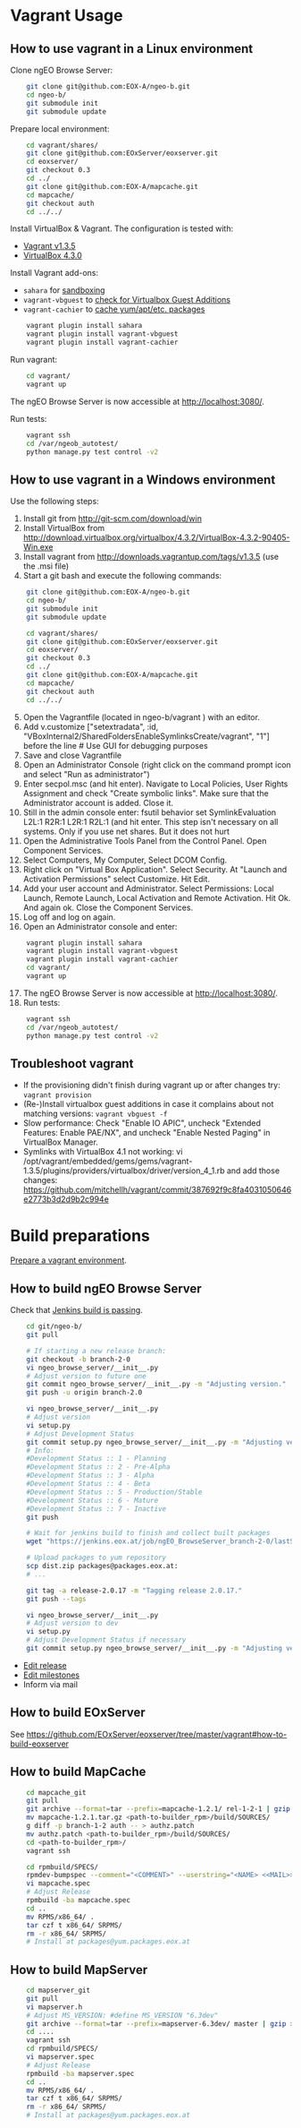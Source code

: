 <!--
#-------------------------------------------------------------------------------
#
# Project: ngEO Browse Server <http://ngeo.eox.at>
# Authors: Stephan Meissl <stephan.meissl@eox.at>
#          Fabian Schindler <fabian.schindler@eox.at>
#
#-------------------------------------------------------------------------------
# Copyright (C) 2014 EOX IT Services GmbH
#
# Permission is hereby granted, free of charge, to any person obtaining a copy
# of this software and associated documentation files (the "Software"), to deal
# in the Software without restriction, including without limitation the rights
# to use, copy, modify, merge, publish, distribute, sublicense, and/or sell
# copies of the Software, and to permit persons to whom the Software is
# furnished to do so, subject to the following conditions:
#
# The above copyright notice and this permission notice shall be included in all
# copies of this Software or works derived from this Software.
#
# THE SOFTWARE IS PROVIDED "AS IS", WITHOUT WARRANTY OF ANY KIND, EXPRESS OR
# IMPLIED, INCLUDING BUT NOT LIMITED TO THE WARRANTIES OF MERCHANTABILITY,
# FITNESS FOR A PARTICULAR PURPOSE AND NONINFRINGEMENT. IN NO EVENT SHALL THE
# AUTHORS OR COPYRIGHT HOLDERS BE LIABLE FOR ANY CLAIM, DAMAGES OR OTHER
# LIABILITY, WHETHER IN AN ACTION OF CONTRACT, TORT OR OTHERWISE, ARISING FROM,
# OUT OF OR IN CONNECTION WITH THE SOFTWARE OR THE USE OR OTHER DEALINGS IN
# THE SOFTWARE.
#-------------------------------------------------------------------------------
-->


# Vagrant Usage


## How to use vagrant in a Linux environment

Clone ngEO Browse Server:

```sh
    git clone git@github.com:EOX-A/ngeo-b.git
    cd ngeo-b/
    git submodule init
    git submodule update
```

Prepare local environment:

```sh
    cd vagrant/shares/
    git clone git@github.com:EOxServer/eoxserver.git
    cd eoxserver/
    git checkout 0.3
    cd ../
    git clone git@github.com:EOX-A/mapcache.git
    cd mapcache/
    git checkout auth
    cd ../../
```

Install VirtualBox & Vagrant. The configuration is tested with:
* [Vagrant v1.3.5](http://downloads.vagrantup.com/tags/v1.3.5)
* [VirtualBox 4.3.0](https://www.virtualbox.org/wiki/Downloads)

Install Vagrant add-ons:
* `sahara` for [sandboxing](https://github.com/jedi4ever/sahara)
* `vagrant-vbguest` to [check for Virtualbox Guest Additions](https://github.com/dotless-de/vagrant-vbguest)
* `vagrant-cachier` to [cache yum/apt/etc. packages](https://github.com/fgrehm/vagrant-cachier)

```sh
    vagrant plugin install sahara
    vagrant plugin install vagrant-vbguest
    vagrant plugin install vagrant-cachier
```

Run vagrant:

```sh
    cd vagrant/
    vagrant up
```

The ngEO Browse Server is now accessible at [http://localhost:3080/](http://localhost:3080/).

Run tests:

```sh
    vagrant ssh
    cd /var/ngeob_autotest/
    python manage.py test control -v2
```


## How to use vagrant in a Windows environment

Use the following steps:

1. Install git from http://git-scm.com/download/win
2. Install VirtualBox from
   http://download.virtualbox.org/virtualbox/4.3.2/VirtualBox-4.3.2-90405-Win.exe
3. Install vagrant from http://downloads.vagrantup.com/tags/v1.3.5 (use the .msi file)
4. Start a git bash and execute the following commands:

```sh
    git clone git@github.com:EOX-A/ngeo-b.git
    cd ngeo-b/
    git submodule init
    git submodule update

    cd vagrant/shares/
    git clone git@github.com:EOxServer/eoxserver.git
    cd eoxserver/
    git checkout 0.3
    cd ../
    git clone git@github.com:EOX-A/mapcache.git
    cd mapcache/
    git checkout auth
    cd ../../
```

5. Open the Vagrantfile (located in ngeo-b/vagrant ) with an editor.
6. Add v.customize ["setextradata", :id, "VBoxInternal2/SharedFoldersEnableSymlinksCreate/vagrant", "1"] before the line # Use GUI for debugging purposes
7. Save and close Vagrantfile
8. Open an Administrator Console (right click on the command prompt icon and select "Run as administrator")
9. Enter secpol.msc (and hit enter). Navigate to Local Policies, User Rights Assignment and check "Create symbolic links". Make sure that the Administrator account is added. Close it.
10. Still in the admin console enter: fsutil behavior set SymlinkEvaluation L2L:1 R2R:1 L2R:1 R2L:1 (and hit enter. This step isn't necessary on all systems. Only if you use net shares. But it does not hurt
11. Open the Administrative Tools Panel from the Control Panel. Open Component Services.
12. Select Computers, My Computer, Select DCOM Config.
13. Right click on "Virtual Box Application". Select Security. At "Launch and Activation Permissions" select Customize. Hit Edit.
14. Add your user account and Administrator. Select Permissions: Local Launch, Remote Launch, Local Activation and Remote Activation. Hit Ok. And again ok. Close the Component Services.
15. Log off and log on again.
16. Open an Administrator console and enter:

```sh
    vagrant plugin install sahara
    vagrant plugin install vagrant-vbguest
    vagrant plugin install vagrant-cachier
    cd vagrant/
    vagrant up
```

17. The ngEO Browse Server is now accessible at [http://localhost:3080/](http://localhost:3080/).
18. Run tests:

```sh
    vagrant ssh
    cd /var/ngeob_autotest/
    python manage.py test control -v2
```


## Troubleshoot vagrant

* If the provisioning didn't finish during vagrant up or after changes try: `vagrant provision`
* (Re-)Install virtualbox guest additions in case it complains about not matching versions: `vagrant vbguest -f`
* Slow performance: Check "Enable IO APIC", uncheck "Extended Features: Enable PAE/NX", and uncheck "Enable Nested Paging" in VirtualBox Manager.
* Symlinks with VirtualBox 4.1 not working: vi /opt/vagrant/embedded/gems/gems/vagrant-1.3.5/plugins/providers/virtualbox/driver/version_4_1.rb and add those changes: https://github.com/mitchellh/vagrant/commit/387692f9c8fa4031050646e2773b3d2d9b2c994e


# Build preparations

[Prepare a vagrant environment](https://gitlab.eox.at/vagrant/builder_rpm/tree/master).


## How to build ngEO Browse Server

Check that [Jenkins build is passing](https://jenkins.eox.at/job/ngEO_BrowseServer_branch-2-0/).

```sh
    cd git/ngeo-b/
    git pull

    # If starting a new release branch:
    git checkout -b branch-2-0
    vi ngeo_browse_server/__init__.py
    # Adjust version to future one
    git commit ngeo_browse_server/__init__.py -m "Adjusting version."
    git push -u origin branch-2.0

    vi ngeo_browse_server/__init__.py
    # Adjust version
    vi setup.py
    # Adjust Development Status
    git commit setup.py ngeo_browse_server/__init__.py -m "Adjusting version."
    # Info:
    #Development Status :: 1 - Planning
    #Development Status :: 2 - Pre-Alpha
    #Development Status :: 3 - Alpha
    #Development Status :: 4 - Beta
    #Development Status :: 5 - Production/Stable
    #Development Status :: 6 - Mature
    #Development Status :: 7 - Inactive
    git push

    # Wait for jenkins build to finish and collect built packages
    wget "https://jenkins.eox.at/job/ngEO_BrowseServer_branch-2-0/lastSuccessfulBuild/artifact/dist/*zip*/dist.zip"

    # Upload packages to yum repository
    scp dist.zip packages@packages.eox.at:
    # ...

    git tag -a release-2.0.17 -m "Tagging release 2.0.17."
    git push --tags

    vi ngeo_browse_server/__init__.py
    # Adjust version to dev
    vi setup.py
    # Adjust Development Status if necessary
    git commit setup.py ngeo_browse_server/__init__.py -m "Adjusting version."

```

* [Edit release](https://github.com/EOX-A/ngeo-b/releases)
* [Edit milestones](https://github.com/EOX-A/ngeo-b/milestones)
* Inform via mail


## How to build EOxServer

See https://github.com/EOxServer/eoxserver/tree/master/vagrant#how-to-build-eoxserver


## How to build MapCache

```sh
    cd mapcache_git
    git pull
    git archive --format=tar --prefix=mapcache-1.2.1/ rel-1-2-1 | gzip > mapcache-1.2.1.tar.gz
    mv mapcache-1.2.1.tar.gz <path-to-builder_rpm>/build/SOURCES/
    g diff -p branch-1-2 auth -- > authz.patch
    mv authz.patch <path-to-builder_rpm>/build/SOURCES/
    cd <path-to-builder_rpm>/
    vagrant ssh

    cd rpmbuild/SPECS/
    rpmdev-bumpspec --comment="<COMMENT>" --userstring="<NAME> <<MAIL>>" mapcache.spec
    vi mapcache.spec
    # Adjust Release
    rpmbuild -ba mapcache.spec
    cd ..
    mv RPMS/x86_64/ .
    tar czf t x86_64/ SRPMS/
    rm -r x86_64/ SRPMS/
    # Install at packages@yum.packages.eox.at
```


## How to build MapServer

```sh
    cd mapserver_git
    git pull
    vi mapserver.h
    # Adjust MS_VERSION: #define MS_VERSION "6.3dev"
    git archive --format=tar --prefix=mapserver-6.3dev/ master | gzip > mapserver-6.3dev.tar.gz
    cd ....
    vagrant ssh
    cd rpmbuild/SPECS/
    vi mapserver.spec
    # Adjust Release
    rpmbuild -ba mapserver.spec
    cd ..
    mv RPMS/x86_64/ .
    tar czf t x86_64/ SRPMS/
    rm -r x86_64/ SRPMS/
    # Install at packages@yum.packages.eox.at
```
